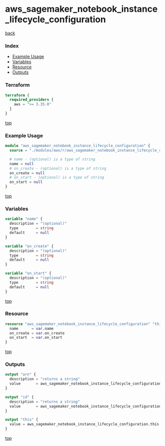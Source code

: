 # aws_sagemaker_notebook_instance_lifecycle_configuration

[back](../aws.md)

### Index

- [Example Usage](#example-usage)
- [Variables](#variables)
- [Resource](#resource)
- [Outputs](#outputs)

### Terraform

```terraform
terraform {
  required_providers {
    aws = ">= 3.35.0"
  }
}
```

[top](#index)

### Example Usage

```terraform
module "aws_sagemaker_notebook_instance_lifecycle_configuration" {
  source = "./modules/aws/r/aws_sagemaker_notebook_instance_lifecycle_configuration"

  # name - (optional) is a type of string
  name = null
  # on_create - (optional) is a type of string
  on_create = null
  # on_start - (optional) is a type of string
  on_start = null
}
```

[top](#index)

### Variables

```terraform
variable "name" {
  description = "(optional)"
  type        = string
  default     = null
}

variable "on_create" {
  description = "(optional)"
  type        = string
  default     = null
}

variable "on_start" {
  description = "(optional)"
  type        = string
  default     = null
}
```

[top](#index)

### Resource

```terraform
resource "aws_sagemaker_notebook_instance_lifecycle_configuration" "this" {
  name      = var.name
  on_create = var.on_create
  on_start  = var.on_start
}
```

[top](#index)

### Outputs

```terraform
output "arn" {
  description = "returns a string"
  value       = aws_sagemaker_notebook_instance_lifecycle_configuration.this.arn
}

output "id" {
  description = "returns a string"
  value       = aws_sagemaker_notebook_instance_lifecycle_configuration.this.id
}

output "this" {
  value = aws_sagemaker_notebook_instance_lifecycle_configuration.this
}
```

[top](#index)